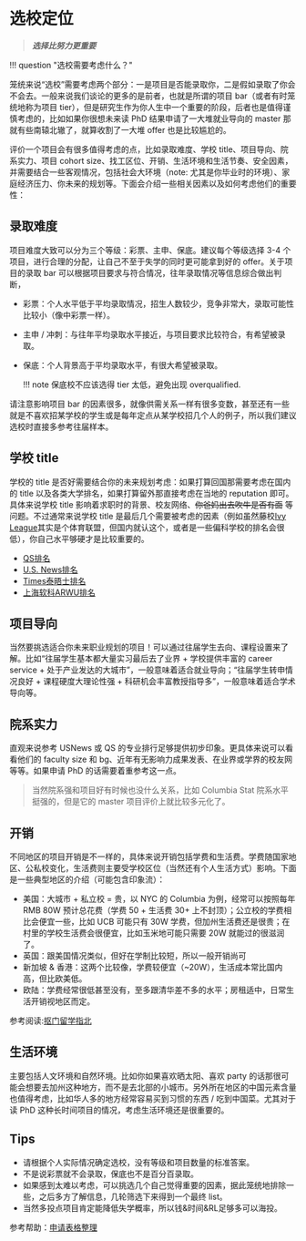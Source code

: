 # 选校定位

> ***选择比努力更重要***

!!! question "选校需要考虑什么？"

笼统来说“选校”需要考虑两个部分：一是项目是否能录取你，二是假如录取了你会不会去。一般来说我们谈论的更多的是前者，也就是所谓的项目 bar（或者有时笼统地称为项目 tier），但是研究生作为你人生中一个重要的阶段，后者也是值得谨慎考虑的，比如如果你很想未来读 PhD 结果申请了一大堆就业导向的 master 那就有些南辕北辙了，就算收割了一大堆 offer 也是比较尴尬的。

评价一个项目会有很多值得考虑的点，比如录取难度、学校 title、项目导向、院系实力、项目 cohort size、找工区位、开销、生活环境和生活节奏、安全因素，并需要结合一些客观情况，包括社会大环境（note: 尤其是你毕业时的环境）、家庭经济压力、你未来的规划等。下面会介绍一些相关因素以及如何考虑他们的重要性：

## 录取难度

项目难度大致可以分为三个等级：彩票、主申、保底。建议每个等级选择 3-4 个项目，进行合理的分配，让自己不至于失学的同时更可能拿到好的 offer。关于项目的录取 bar 可以根据项目要求与符合情况，往年录取情况等信息综合做出判断，

- 	彩票：个人水平低于平均录取情况，招生人数较少，竞争非常大，录取可能性比较小（像中彩票一样）。
- 	主申 / 冲刺：与往年平均录取水平接近，与项目要求比较符合，有希望被录取。
- 	保底：个人背景高于平均录取水平，有很大希望被录取。

	!!! note
		保底校不应该选得 tier 太低，避免出现 overqualified.


请注意影响项目 bar 的因素很多，就像供需关系一样有很多变数，甚至还有一些就是不喜欢招某学校的学生或是每年定点从某学校招几个人的例子，所以我们建议选校时直接多参考往届样本。

## 学校 title

学校的 title 是否好需要结合你的未来规划考虑：如果打算回国那需要考虑在国内的 title 以及各类大学排名，如果打算留外那直接考虑在当地的 reputation 即可。具体来说学校 title 影响着求职时的背景、校友网络、~~你爸妈出去吹牛是否有面~~ 等问题。不过通常来说学校 title 是最后几个需要被考虑的因素（例如虽然藤校[Ivy League](https://en.wikipedia.org/wiki/Ivy_League)其实是个体育联盟，但国内就认这个，或者是一些偏科学校的排名会很低），你自己水平够硬才是比较重要的。

- [QS排名](https://www.topuniversities.com/university-rankings/world-university-rankings/2023)
- [U.S. News排名](https://www.usnews.com/education/best-global-universities/rankings)
- [Times泰晤士排名](https://www.timeshighereducation.com/cn/world-university-rankings/2023/world-ranking#!/length/25/sort_by/rank/sort_order/asc/cols/stats)
- [上海软科ARWU排名](https://www.shanghairanking.cn/rankings/arwu/2022)

## 项目导向


当然要挑选适合你未来职业规划的项目！可以通过往届学生去向、课程设置来了解。比如“往届学生基本都大量实习最后去了业界 + 学校提供丰富的 career service + 处于产业发达的大城市”，一般意味着适合就业导向；“往届学生转申情况良好 + 课程硬度大理论性强 + 科研机会丰富教授指导多”，一般意味着适合学术导向等。


## 院系实力

直观来说参考 USNews 或 QS 的专业排行足够提供初步印象。更具体来说可以看看他们的 faculty size 和 bg、近年有无影响力成果发表、在业界或学界的校友网等等。如果申请 PhD 的话需要着重参考这一点。

> 当然院系强和项目好有时候也没什么关系，比如 Columbia Stat 院系水平挺强的，但是它的 master 项目评价上就比较多元化了。

## 开销

不同地区的项目开销是不一样的，具体来说开销包括学费和生活费。学费随国家地区、公私校变化，生活费则主要受学校区位（当然还有个人生活方式）影响。下面是一些典型地区的介绍（可能包含印象流）：

-   美国：大城市 + 私立校 = 贵，以 NYC 的 Columbia 为例，经常可以按照每年 RMB 80W 预计总花费（学费 50 + 生活费 30+ 上不封顶）；公立校的学费相比会便宜一些，比如 UCB 可能只有 30W 学费，但加州生活费还是很贵；在村里的学校生活费会很便宜，比如玉米地可能只需要 20W 就能过的很滋润了。
-   英国：跟美国情况类似，但好在学制比较短，所以一般开销尚可
-   新加坡 & 香港：这两个比较像，学费较便宜（~20W），生活成本常比国内高，但比欧美低。
-   欧陆：学费经常很低甚至没有，至多跟清华差不多的水平；房租适中，日常生活开销视地区而定。

参考阅读:[抠门留学指北](https://www.douban.com/note/829963274/?_i=8025124y_pcX1X,7101359lLsB6F7)

## 生活环境

主要包括人文环境和自然环境。比如你如果喜欢晒太阳、喜欢 party 的话那很可能会想要去加州这种地方，而不是去北部的小城市。另外所在地区的中国元素含量也值得考虑，比如华人多的地方经常容易买到习惯的东西 / 吃到中国菜。尤其对于读 PhD 这种长时间项目的情况，考虑生活环境还是很重要的。

## Tips

-   请根据个人实际情况确定选校，没有等级和项目数量的标准答案。
-   不是说彩票就不会录取，保底也不是百分百录取。
-   如果感到太难以考虑，可以挑选几个自己觉得重要的因素，据此笼统地排除一些，之后多方了解信息，几轮筛选下来得到一个最终 list。
-   当然多投点项目肯定能降低失学概率，所以钱&时间&RL足够多可以海投。

参考帮助：[申请表格整理](./help/summarytable/)
